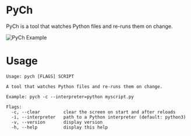 # PyCh

PyCh is a tool that watches Python files and re-runs them on change.

![PyCh Example](https://github.com/rburmorrison/pych/raw/release/v1.0.0/docs/pych_example.gif)

# Usage

```
Usage: pych [FLAGS] SCRIPT

A tool that watches Python files and re-runs them on change.

Example: pych -c --interpreter=python myscript.py

Flags:
  -c, --clear         clear the screen on start and after reloads
  -i, --interpreter   path to a Python interpreter (default: python3)
  -v, --version       display version
  -h, --help          display this help
```
